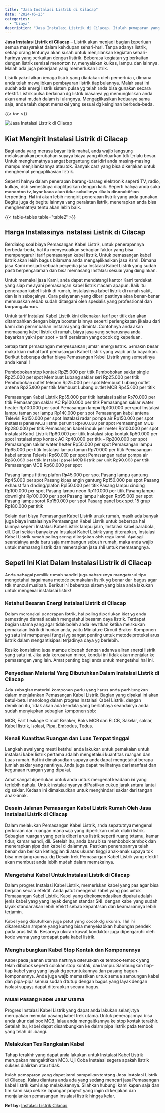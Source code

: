 ```yaml
---
title: "Jasa Instalasi Listrik di Cilacap"
date: "2024-05-23"
categories: 
  - "biaya"
description: "Jasa Instalasi Listrik di Cilacap. Itulah pemaparan yang dapat kami sampaikan tentang Jasa Instalasi Listrik di Cilacap. Kalau diantara anda ada yang sedang..."
---
```


**Jasa Instalasi Listrik di Cilacap** – Listrik akan menjadi bagian keperluan semua masyarakat dalam kehidupan sehari-hari. Tanpa adanya listrik, setiap orang tentunya akan susah untuk menjalankan kegiatan sehari-harinya yang berkaitan dengan listirik. Beberapa kegiatan yg berkaitan dengan listrik semisal menonton tv, menyalakan kulkas, lampu, dan lainnya. Malah ada juga pekerjaan yang memerlukan listrik.

Listrik yakni aliran tenaga listrik yang diadakan oleh pemerintah, dimana anda telah mewajibkan pembayaran listrik tiap bulannya. Malah saat ini sudah ada energi listrik sistem pulsa yg telah anda bisa gunakan secara efektif. Listrik pulsa berlainan dg listrik biasanya yg memungkinkan anda akan amat mudah dalam isi ulangnya. Mengaplikasikan keduanya sama saja, anda telah dapat memakai yang sesuai dg keinginan berbeda-beda.

{{< toc >}}

![Jasa Instalasi Listrik di Cilacap](/images/instalasi-listrik-murah16.png)

## Kiat Mengirit Instalasi Listrik di Cilacap

Bagi anda yang merasa bayar litrik mahal, anda wajib langsung melaksanakan perubahan supaya biaya yang dikeluarkan tdk terlalu besar. Untuk menghematnya sangat bergantung dari diri anda masing-masing mampu menjalankannya atau tdk. Banyak cara yang bisa dikerjakan untuk menghemat pengaplikasian listrik.

Seperti halnya dalam penerapan barang-barang elektronik seperti TV, radio, kulkas, dsb semestinya diaplikasikan dengan baik. Seperti halnya anda suka menonton tv, layar kaca akan tidur sebaiknya dikala dinonaktifkan terpenting. Hal ini akan lebih mengirit penerapan listrik yang anda gunakan. Begitu juga dg begitu lainnya yang peralatan listrik, menerapkan anda bisa menghematnya tentu akan lebih baik.

{{< table-tables table="table2" >}}

## Harga Instalasinya Instalasi Listrik di Cilacap

Berdialog soal biaya Pemasangan Kabel Listrik, untuk penerapannya berbeda-beda, hal itu menyesuaikan sebagian faktor yang bisa mempengaruhi tarif pemasangan kabel listrik. Untuk pemasangan kabel listrik akan lebih bagus bilamana anda mengaplikasikan jasa Kami. Dimana jasa Kami menjadi sebuah penyedia jasa Instalasi Kabel Listrik yang sudah pasti berpengalaman dan bisa memasang Instalasi sesuai yang diinginkan.

Untuk memakai jasa Kami, anda dapat mendatangi kantor Kami terdekat yang siap melayani pemasangan kabel listrik macam apapun. Baik itu penerapan kabel listrik di rumah, instalasinya kabel listrik di rumah sakit, dan lain sebagainya. Cara pelayanan yang diberi pastinya akan benar-benar memuaskan sebab sudah ditangani oleh spesialis yang professional dan berpengalaman.

Untuk tarif Instalasi Kabel Listrik kini dikenakan tarif per titik dan akan ditambahkan dengan biaya booster lainnya seperti perlengkapan jikalau dari kami dan penambahan instalasi yang diminta. Contohnya anda akan memasang kabel listrik di rumah, biaya jasa yang seharusnya anda bayarkan yakni per spot + tarif peralatan yang cocok dg keperluan.

Setiap tarif pemasangan menyesuaikan jumlah energi listrik. Semakin besar maka kian mahal tarif pemasangan Kabel Listrik yang wajib anda bayarkan. Berikut beberapa daftar biaya Pemasangan Kabel Listrik yang semestinya anda kenal !

Pembobokan stop kontak Rp25.000 per titik Pembobokan saklar single Rp25.000 per spot Membuat Lubang saklar seri Rp25.000 per titik Pembobokan outlet telepon Rp25.000 per spot Membuat Lubang outlet antena Rp25.000 per titik Membuat Lubang outlet MCB Rp45.000 per titik

Pemasangan Kabel Listrik Rp65.000 per titik Instalasi saklar Rp70.000 per titik Pemasangan saklar AC Rp100.000 per titik Pemasangan saklar water heater Rp100.000 per spot Pemasangan lampu Rp100.000 per spot Instalasi lampu taman per lampu Rp140.000 per spot Pemasangan kabel antena Televisi Rp150.000 per spot Instalasi radar pompa air Rp150.000 per spot Instalasi panel MCB listrik per unit Rp180.000 per spot Pemasangan MCB Rp280.000 per titik Pemasangan kabel induk per meter Rp100.000 per spot Instalasi Kabel Listrik Rp60.000 per titik Instalasi stop kontak Rp50.000 per spot Instalasi stop kontak AC Rp40.000 per titik – Rp200.000 per spot Pemasangan saklar water heater Rp50.000 per spot Pemasangan lampu Rp65.000 per titik Instalasi lampu taman Rp70.000 per titik Pemasangan kabel antena Televisi Rp60.000 per spot Pemasangan radar pompa air Rp60.000 per titik Instalasi panel MCB listrik per unit Rp90.000 per titik Pemasangan MCB Rp60.000 per spot

Pasang lampu fitting plafon Rp45.000 per spot Pasang lampu gantung Rp45.000 per spot Pasang kipas angin gantung Rp150.000 per spot Pasang exhaust fan dinding/plafon Rp150.000 per titik Pasang lampu dinding Rp100.000 per spot Pasang lampu neon Rp110.000 per titik Pasang lampu downlight Rp100.000 per spot Pasang lampu halogen Rp95.000 per spot Pasang lampu sorot Rp150.000 per spot Pasang panel box spot 15 grup Rp180.000 per titik

Selain dari biaya Pemasangan Kabel Listrik untuk rumah, masih ada banyak juga biaya instalasinya Pemasangan Kabel Listrik untuk beberapa hal lainnya seperti Instalasi Kabel Listrik lampu jalan, Instalasi kabel parabola, dll. Dari sekian banyaknya Instalasi Kabel Listrik yang diterapkan, Instalasi Kabel Listrik rumah paling sering dikerjakan oleh regu kami. Apalagi seandainya anda baru saja membangun sebuah rumah, maka anda wajib untuk memasang listrik dan menerapkan jasa ahli untuk memasangnya.

## Sepeti Ini Kiat Dalam Instalasi Listrik di Cilacap


Anda sebagai pemilik rumah sendiri juga seharusnya mengetahui tips mengetahui bagaimana metode pemakaian listrik yg benar dan bagus agar tdk muncul musibah. Berikut ini beberapa sistem yang bisa anda lakukan untuk mengenal instalasai listrik!

### Ketahui Besaran Energi Instalasi Listrik di Cilacap

Dalam merangkai penerapan listrik, hal paling diperlukan kiat yg anda semestinya diamati adalah mengetahui besaran daya listrik. Terdapat bagian utama yang agar tidak boleh anda lewatkan ketika melakukan pemakaian listrik di hunian anda, yaitu Miniature Circuit Braker. Komponen yg satu ini mempunyai fungsi yg sangat penting untuk metode proteksi arus listrik dalam mengantisipasi terjadinya daya yg berlebih.

Resiko konsleting juga mampu dicegah dengan adanya aliran energi listrik yang satu ini. Jika ada kerusakan minor, kondisi ini tidak akan menjalar ke pemasangan yang lain. Amat penting bagi anda untuk mengetahui hal ini.

### Penyediaan Material Yang Dibutuhkan Dalam Instalasi Listrik di Cilacap

Ada sebagian material komponen perlu yang harus anda perhitungkan dalam menjalankan Pemasangan Kabel Listrik. Bagian yang dipakai ini akan betul-betul menolong dalam progres Instalasi Kabel Listrik. dengan demikian itu, tidak akan ada kendala yang berbahaya seandainya anda sudah menyiapkan sebagian komponen sbb:

MCB, Eart Leakage Circuit Breaker, Boks MCB dan ELCB, Sakelar, saklar, Kabel listrik, Isolasi, Pipa, Embodus, Tedus.

### Kenali Kuantitas Ruangan dan Luas Tempat tinggal

Langkah awal yang mesti ketahui anda lakukan untuk pemakaian untuk instalasi kabel listrik pertama adalah mengetahui kuantitas ruangan dan Luas rumah. Hal ini dimaksudkan supaya anda dapat mengetahui berapa jumlah saklar yang nantinya. Anda juga dapat melihatnya dari manfaat dan kegunaan ruangan yang dipakai.

Amat sangat diperlukan untuk anda untuk mengenal keadaan ini yang terlebih dahulu. Untuk instalasinyanya diPastikan cukup jarak antara lantai dg saklar. Kedaan ini dimaksudkan untuk menghindari saklar dari tangan anak-anak.

### Desain Jalanan Pemasangan Kabel Listrik Rumah Oleh Jasa Instalasi Listrik di Cilacap

Dalam melakukan Pemasangan Kabel Listrik, anda sepatutnya mengenal perkiraan dari ruangan mana saja yang diperlukan untuk dialiri listrik. Sebagian ruangan yang perlu diberi arus listrik seperti ruang tetamu, kamar tidur, kamar mandi, dll. Setelah itu, anda baru bisa membobok tembok dan menerapkan pipa dan kabel di dalamnya. Pastikan penerapannya telah benar dan berikan ketinggian di atas ukuran tinggi anak-anak supaya tdk bisa menjangkaunya. dg Desain trek Pemasangan Kabel Listrik yang efektif akan membuat anda lebih mudah dalam memakainya.

### Mengetahui Kabel Untuk Instalasi Listrik di Cilacap

Dalam progres Instalasi Kabel Listrik, memerlukan kabel yang pas agar bisa berjalan secara efektif. Anda patut mengenal kabel yang pas untuk Pemasangan Kabel Listrik. Kabel yang direkomendasikan dipakai adalah jenis kabel yang yang layak dengan standar SNI. dengan kabel yang sudah layak standar akan lebih efektif sebab kepantasan dan keamanannya lebih terjamin.

Kabel yang dibutuhkan juga patut yang cocok dg ukuran. Hal ini dikarenakan ampere yang kurang bisa menyebabkan hubungan pendek pada arus listrik. Besarnya ukuran kawat konduktor juga dipengaruhi oleh kode warna yang terdapat pada kabel listrik.

### Menghubungkan Kabel Stop Kontak dan Komponennya

Kabel pada jalanan utama nantinya diteruskan ke tembok-tembok yang telah dibobok seperti colokan stop kontak, dan lampu. Sambungkan tiap-tiap kabel yang yang layak dg peruntukannya dan pasang bagian-komponennya. Anda juga wajib memastikan untuk semua sambungan kabel dan pipa-pipa semua sudah ditutup dengan bagus yang layak dengan isolasi supaya dapat diterapkan secara bagus.

### Mulai Pasang Kabel Jalur Utama

Progres Instalasi Kabel Listrik yang dapat anda lakukan selanjutya merupakan memulai pasang kabel trek utama. Untuk penerapannya bisa anda ukur dari box MCB, lalau anda mengaitkannya ke stop kontak terakhir. Setelah itu, kabel dapat disambungkan ke dalam pipa listrik pada tembok yang telah dilubangi.

### Melakukan Tes Rangkaian Kabel

Tahap terakhir yang dapat anda lakukan untuk Instalasi Kabel Listrik merupakan mengaktifkan MCB. Uji Coba Instalasi segera apakah listrik sukses dialirkan atau tidak.

Itulah pemaparan yang dapat kami sampaikan tentang Jasa Instalasi Listrik di Cilacap. Kalau diantara anda ada yang sedang mencari jasa Pemasangan kabel listrik kami siap melakukannya. Silahkan hubungi kami kapan saja dan tim kami siap cek ke lapangan project yang ingin di kerjakan dan menjalankan pemasangan instalasi listrik hingga kelar.

**Ref by:** [Instalasi Listrik Cilacap](https://id.wikipedia.org/wiki/Instalasi)
